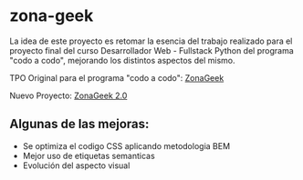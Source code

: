 # zona-geek

La idea de este proyecto es retomar la esencia del trabajo realizado para el proyecto final del curso Desarrollador Web - Fullstack Python del programa "codo a codo", mejorando los distintos aspectos del mismo.

TPO Original para el programa "codo a codo": [ZonaGeek](https://erme07.github.io/)

Nuevo Proyecto: [ZonaGeek 2.0](https://zona-geek.pages.dev/)

## Algunas de las mejoras:

* Se optimiza el codigo CSS aplicando metodologia BEM
* Mejor uso de etiquetas semanticas
* Evolución del aspecto visual
